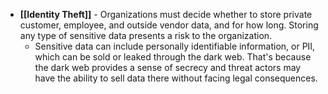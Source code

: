 - **[[Identity Theft]]** - Organizations must decide whether to store private customer, employee, and outside vendor data, and for how long. Storing any type of sensitive data presents a risk to the organization. 
	- Sensitive data can include personally identifiable information, or PII, which can be sold or leaked through the dark web. That's because the dark web provides a sense of secrecy and threat actors may have the ability to sell data there without facing legal consequences. 